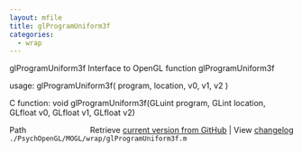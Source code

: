 ```yaml
---
layout: mfile
title: glProgramUniform3f
categories:
  - wrap
---
```


glProgramUniform3f  Interface to OpenGL function glProgramUniform3f

usage:  glProgramUniform3f\( program, location, v0, v1, v2 \)

C function:  void glProgramUniform3f\(GLuint program, GLint location, GLfloat v0, GLfloat v1, GLfloat v2\)


<div class="code_header" style="text-align:right;">
  <span style="float:left;">Path&nbsp;&nbsp;</span> <span class="counter">Retrieve <a href=
  "https://raw.github.com/Psychtoolbox-3/Psychtoolbox-3/beta/./PsychOpenGL/MOGL/wrap/glProgramUniform3f.m">current version from GitHub</a> | View <a href=
  "https://github.com/Psychtoolbox-3/Psychtoolbox-3/commits/beta/./PsychOpenGL/MOGL/wrap/glProgramUniform3f.m">changelog</a></span>
</div>
<div class="code">
  <code>./PsychOpenGL/MOGL/wrap/glProgramUniform3f.m</code>
</div>
